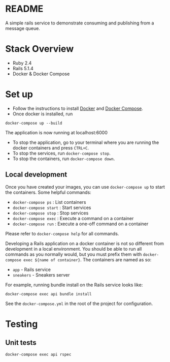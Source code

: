 # README

A simple rails service to demonstrate consuming and publishing from a message queue.

# Stack Overview

- Ruby 2.4
- Rails 5.1.4
- Docker & Docker Compose

# Set up
  
- Follow the instructions to install [Docker](https://docs.docker.com/engine/installation/) and [Docker Compose](https://docs.docker.com/compose/install/). 
- Once docker is installed, run 
```
docker-compose up --build
```
The application is now running at localhost:6000

- To stop the application, go to your terminal where you are running the docker containers and press `CTRL+C`.
- To stop the services, run `docker-compose stop`.
- To stop the containers, run `docker-compose down`.

## Local development

Once you have created your images, you can use `docker-compose up` to start the containers. Some helpful commands:

- `docker-compose ps` : List containers
- `docker-compose start` : Start services
- `docker-compose stop` : Stop services
- `docker-compose exec` : Execute a command on a container
- `docker-compose run` : Execute a one-off command on a container

Please refer to `docker-compose help` for all commands.

Developing a Rails application on a docker container is not so different from development in a local environment.  You should be able to run all commands as you normally would, but you must prefix them with `docker-compose exec ${name of container}`. The containers are named as so:
- `app` - Rails service
- `sneakers` - Sneakers server

For example, running bundle install on the Rails service looks like:
```
docker-compose exec api bundle install
```

See the `docker-compose.yml` in the root of the project for configuration.

# Testing

## Unit tests

```
docker-compose exec api rspec
```


